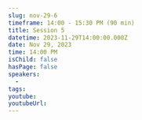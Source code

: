 ```yaml
---
slug: nov-29-6
timeframe: 14:00 - 15:30 PM (90 min)
title: Session 5
datetime: 2023-11-29T14:00:00.000Z
date: Nov 29, 2023
time: 14:00 PM
isChild: false
hasPage: false
speakers:
  -
tags:
youtube:
youtubeUrl:
---
```

